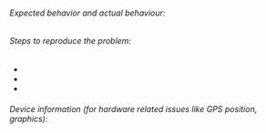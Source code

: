 ###### Expected behavior and actual behaviour:

###### Steps to reproduce the problem:
* 
* 
* 

###### Device information (for hardware related issues like GPS position, graphics):
